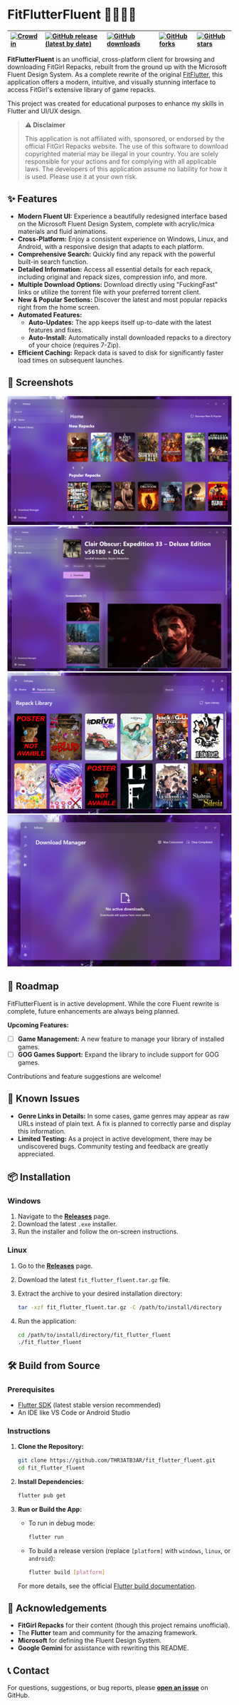 # FitFlutterFluent 🏋️‍♀️🦋✨

| [![Crowdin](https://badges.crowdin.net/fit-flutter-fluent/localized.svg)](https://crowdin.com/project/fit-flutter-fluent) | [![GitHub release (latest by date)](https://img.shields.io/github/v/release/THR3ATB3AR/fit_flutter_fluent)](https://github.com/THR3ATB3AR/fit_flutter_fluent/releases/latest) | [![GitHub downloads](https://img.shields.io/github/downloads/THR3ATB3AR/fit_flutter_fluent/latest/total)](https://github.com/THR3ATB3AR/fit_flutter_fluent/releases/latest) | [![GitHub forks](https://img.shields.io/github/forks/THR3ATB3AR/fit_flutter_fluent)](https://github.com/THR3ATB3AR/fit_flutter_fluent/forks) | [![GitHub stars](https://img.shields.io/github/stars/THR3ATB3AR/fit_flutter_fluent)](https://github.com/THR3ATB3AR/fit_flutter_fluent/stargazers) |
| :------------------------------------------------------------------------------------------------------------------- | :----------------------------------------------------------------------------------------------------------------------------------------------------------------------- | :--------------------------------------------------------------------------------------------------------------------------------------------------------------------- | :-------------------------------------------------------------------------------------------------------------------------------------- | :------------------------------------------------------------------------------------------------------------------------------------------- |

**FitFlutterFluent** is an unofficial, cross-platform client for browsing and downloading FitGirl Repacks, rebuilt from the ground up with the Microsoft Fluent Design System. As a complete rewrite of the original [FitFlutter](https://github.com/THR3ATB3AR/fit_flutter), this application offers a modern, intuitive, and visually stunning interface to access FitGirl's extensive library of game repacks.

This project was created for educational purposes to enhance my skills in Flutter and UI/UX design.

> **⚠️ Disclaimer**
>
> This application is not affiliated with, sponsored, or endorsed by the official FitGirl Repacks website. The use of this software to download copyrighted material may be illegal in your country. You are solely responsible for your actions and for complying with all applicable laws. The developers of this application assume no liability for how it is used. Please use it at your own risk.

## ✨ Features

* **Modern Fluent UI:** Experience a beautifully redesigned interface based on the Microsoft Fluent Design System, complete with acrylic/mica materials and fluid animations.
* **Cross-Platform:** Enjoy a consistent experience on Windows, Linux, and Android, with a responsive design that adapts to each platform.
* **Comprehensive Search:** Quickly find any repack with the powerful built-in search function.
* **Detailed Information:** Access all essential details for each repack, including original and repack sizes, compression info, and more.
* **Multiple Download Options:** Download directly using "FuckingFast" links or utilize the torrent file with your preferred torrent client.
* **New & Popular Sections:** Discover the latest and most popular repacks right from the home screen.
* **Automated Features:**
  * **Auto-Updates:** The app keeps itself up-to-date with the latest features and fixes.
  * **Auto-Install:** Automatically install downloaded repacks to a directory of your choice (requires 7-Zip).
* **Efficient Caching:** Repack data is saved to disk for significantly faster load times on subsequent launches.

## 📸 Screenshots

![Home Page](assets/readme/1.png?raw=true)![Repack Details](assets/readme/2.png?raw=true)![Repack Library](assets/readme/3.png?raw=true)![Download Manager](assets/readme/4.png?raw=true)

## 🚀 Roadmap

FitFlutterFluent is in active development. While the core Fluent rewrite is complete, future enhancements are always being planned.

**Upcoming Features:**

* [ ] **Game Management:** A new feature to manage your library of installed games.
* [ ] **GOG Games Support:** Expand the library to include support for GOG games.

Contributions and feature suggestions are welcome!

## 🐛 Known Issues

* **Genre Links in Details:** In some cases, game genres may appear as raw URLs instead of plain text. A fix is planned to correctly parse and display this information.
* **Limited Testing:** As a project in active development, there may be undiscovered bugs. Community testing and feedback are greatly appreciated.

## 📦 Installation

### Windows

1. Navigate to the [**Releases**](https://github.com/THR3ATB3AR/fit_flutter_fluent/releases/latest) page.
2. Download the latest `.exe` installer.
3. Run the installer and follow the on-screen instructions.

### Linux

1. Go to the [**Releases**](https://github.com/THR3ATB3AR/fit_flutter_fluent/releases/latest) page.
2. Download the latest `fit_flutter_fluent.tar.gz` file.
3. Extract the archive to your desired installation directory:

   ```bash
   tar -xzf fit_flutter_fluent.tar.gz -C /path/to/install/directory
   ```

4. Run the application:

   ```bash
   cd /path/to/install/directory/fit_flutter_fluent
   ./fit_flutter_fluent
   ```

## 🛠️ Build from Source

### Prerequisites

* [Flutter SDK](https://docs.flutter.dev/get-started/install) (latest stable version recommended)
* An IDE like VS Code or Android Studio

### Instructions

1. **Clone the Repository:**

   ```bash
   git clone https://github.com/THR3ATB3AR/fit_flutter_fluent.git
   cd fit_flutter_fluent
   ```

2. **Install Dependencies:**

   ```bash
   flutter pub get
   ```

3. **Run or Build the App:**
   * To run in debug mode:

     ```bash
     flutter run
     ```

   * To build a release version (replace `[platform]` with `windows`, `linux`, or `android`):

     ```bash
     flutter build [platform]
     ```

   For more details, see the official [Flutter build documentation](https://docs.flutter.dev/deployment/build-guides).

## 🙏 Acknowledgements

* **FitGirl Repacks** for their content (though this project remains unofficial).
* The **Flutter** team and community for the amazing framework.
* **Microsoft** for defining the Fluent Design System.
* **Google Gemini** for assistance with rewriting this README.

## 📞 Contact

For questions, suggestions, or bug reports, please [**open an issue**](https://github.com/THR3ATB3AR/fit_flutter_fluent/issues) on GitHub.
